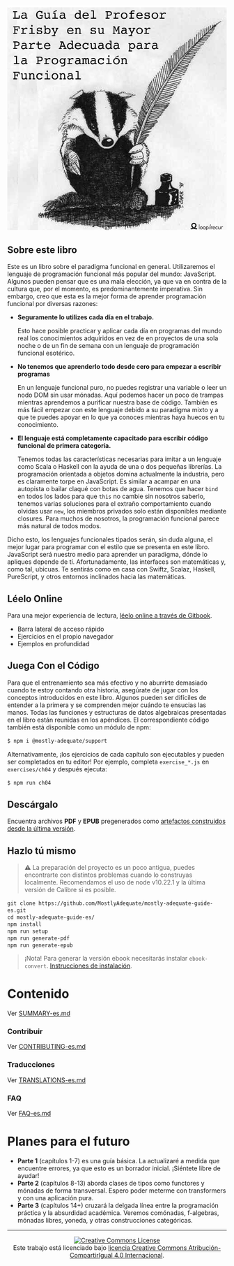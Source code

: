 [![cover](images/cover.png)](SUMMARY.md)

## Sobre este libro

Este es un libro sobre el paradigma funcional en general. Utilizaremos el lenguaje de programación funcional más popular del mundo: JavaScript. Algunos pueden pensar que es una mala elección, ya que va en contra de la cultura que, por el momento, es predominantemente imperativa. Sin embargo, creo que esta es la mejor forma de aprender programación funcional por diversas razones:

 * **Seguramente lo utilizes cada día en el trabajo.**

    Esto hace posible practicar y aplicar cada día en programas del mundo real los conocimientos adquiridos en vez de en proyectos de una sola noche o de un fin de semana con un lenguaje de programación funcional esotérico.


 * **No tenemos que aprenderlo todo desde cero para empezar a escribir programas**

    En un lenguaje funcional puro, no puedes registrar una variable o leer un nodo DOM sin usar mónadas. Aquí podemos hacer un poco de trampas mientras aprendemos a purificar nuestra base de código. También es más fácil empezar con este lenguaje debido a su paradigma mixto y a que te puedes apoyar en lo que ya conoces mientras haya huecos en tu conocimiento.


 * **El lenguaje está completamente capacitado para escribir código funcional de primera categoría.**

    Tenemos todas las características necesarias para imitar a un lenguaje como Scala o Haskell con la ayuda de una o dos pequeñas librerías. La programación orientada a objetos domina actualmente la industria, pero es claramente torpe en JavaScript. Es similar a acampar en una autopista o bailar claqué con botas de agua. Tenemos que hacer `bind` en todos los lados para que `this` no cambie sin nosotros saberlo, tenemos varias soluciones para el extraño comportamiento cuando olvidas usar `new`, los miembros privados solo están disponibles mediante closures. Para muchos de nosotros, la programación funcional parece más natural de todos modos.

Dicho esto, los lenguajes funcionales tipados serán, sin duda alguna, el mejor lugar para programar con el estilo que se presenta en este libro. JavaScript será nuestro medio para aprender un paradigma, dónde lo apliques depende de tí. Afortunadamente, las interfaces son matemáticas y, como tal, ubicuas. Te sentirás como en casa con Swiftz, Scalaz, Haskell, PureScript, y otros entornos inclinados hacia las matemáticas.


## Léelo Online

Para una mejor experiencia de lectura, [léelo online a través de Gitbook](https://mostly-adequate.gitbooks.io/mostly-adequate-guide/).

- Barra lateral de acceso rápido
- Ejercicios en el propio navegador
- Ejemplos en profundidad


## Juega Con el Código

Para que el entrenamiento sea más efectivo y no aburrirte demasiado cuando te estoy contando otra historia, asegúrate de jugar con los conceptos introducidos en este libro. Algunos pueden ser difíciles de entender a la primera y se comprenden mejor cuándo te ensucias las manos.
Todas las funciones y estructuras de datos algebraicas presentadas en el libro están reunidas en los apéndices. El correspondiente código también está disponible como un módulo de npm:

```bash
$ npm i @mostly-adequate/support
```

Alternativamente, ¡los ejercicios de cada capítulo son ejecutables y pueden ser completados en tu editor! Por ejemplo, completa `exercise_*.js` en `exercises/ch04` y después ejecuta:

```bash
$ npm run ch04
```

## Descárgalo

Encuentra archivos **PDF** y **EPUB** pregenerados como [artefactos construidos desde la última versión](https://github.com/MostlyAdequate/mostly-adequate-guide-es/releases/latest).

## Hazlo tú mismo

> ⚠️ La preparación del proyecto es un poco antigua, puedes encontrarte con distintos problemas cuando lo construyas localmente. Recomendamos el uso de node v10.22.1 y la última versión de Calibre si es posible. 

```
git clone https://github.com/MostlyAdequate/mostly-adequate-guide-es.git
cd mostly-adequate-guide-es/
npm install
npm run setup
npm run generate-pdf
npm run generate-epub
```

> ¡Nota! Para generar la versión ebook necesitarás instalar `ebook-convert`. [Instrucciones de
> instalación](https://gitbookio.gitbooks.io/documentation/content/build/ebookconvert.html).

# Contenido

Ver [SUMMARY-es.md](SUMMARY-es.md)

### Contribuir

Ver [CONTRIBUTING-es.md](CONTRIBUTING-es.md)

### Traducciones

Ver [TRANSLATIONS-es.md](TRANSLATIONS-es.md)

### FAQ

Ver [FAQ-es.md](FAQ-es.md)



# Planes para el futuro

* **Parte 1** (capítulos 1-7) es una guía básica. La actualizaré a medida que encuentre errores, ya que esto es un borrador inicial. ¡Siéntete libre de ayudar!
* **Parte 2** (capítulos 8-13) aborda clases de tipos como functores y mónadas de forma transversal. Espero poder meterme con transformers y con una aplicación pura.
* **Parte 3** (capítulos 14+) cruzará la delgada línea entre la programación práctica y la absurdidad académica. Veremos comónadas, f-algebras, mónadas libres, yoneda, y otras construcciones categóricas.


---


<p align="center">
  <a rel="license" href="https://creativecommons.org/licenses/by-sa/4.0/deed.es">
    <img alt="Creative Commons License" style="border-width:0" src="https://i.creativecommons.org/l/by-sa/4.0/88x31.png" />
  </a>
  <br />
  Este trabajo está licenciado bajo <a rel="license" href="https://creativecommons.org/licenses/by-sa/4.0/deed.es">licencia Creative Commons Atribución-CompartirIgual 4.0 Internacional</a>.
</p>
